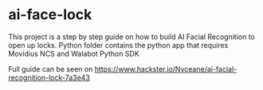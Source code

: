 # ai-face-lock

This project is a step by step guide on how to build AI Facial Recognition to open up locks.  Python folder contains the python app that requires Movidius NCS and Walabot Python SDK

Full guide can be seen on 
https://www.hackster.io/Nyceane/ai-facial-recognition-lock-7a3e43
